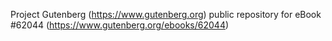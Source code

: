 Project Gutenberg (https://www.gutenberg.org) public repository for eBook #62044 (https://www.gutenberg.org/ebooks/62044)
